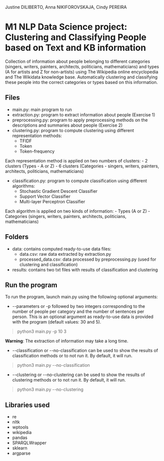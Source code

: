 Justine DILIBERTO,
Anna NIKIFOROVSKAJA,
Cindy PEREIRA

# M1 NLP Data Science project: Clustering and Classifying People based on Text and KB information
Collection of information about people belonging to different categories (singers, writers, painters, architects, politicians, mathematicians) and types (A for artists and Z for non-artists) using The Wikipedia online encyclopedia and The Wikidata knowledge base. Automatically clustering and classifying these people into the correct categories or types based on this information.

## Files

- main.py: main program to run
- extraction.py: program to extract information about people (Exercise 1)
- preprocessing.py: program to apply preprocessing methods on the descriptions and summaries about people (Exercise 2)
- clustering.py: program to compute clustering using different representation methods:
	- TFIDF
	- Token
	- Token-frequency

Each representation method is applied on two numbers of clusters:
	- 2 clusters (Types - A or Z)
	- 6 clusters (Categories - singers, writers, painters, architects, politicians, mathematicians)
- classification.py: program to compute classification using different algorithms:
	- Stochastic Gradient Descent Classifier
	- Support Vector Classifier
	- Multi-layer Perceptron Classifier

Each algorithm is applied on two kinds of information:
	- Types (A or Z)
	- Categories (singers, writers, painters, architects, politicians, mathematicians)

## Folders
- data: contains computed ready-to-use data files:
	- data.csv: raw data extracted by extraction.py
	- processed_data.csv: data processed by preprocessing.py (used for clustering and classification)
- results: contains two txt files with results of classification and clustering

## Run the program

To run the program, launch main.py using the following optional arguments:
- \-\-parameters or -p followed by two integers corresponding to the number of people per category and the number of sentences per person. This is an optional argument as ready-to-use data is provided with the program (default values: 30 and 5).
> python3 main.py -p 10 3

**Warning**: The extraction of information may take a long time.

- \-\-classification or \-\-no-classification can be used to show the results of classification methods or to not run it. By default, it will run.
> python3 main.py --no-classification

- \-\-clustering or \-\-no-clustering can be used to show the results of clustering methods or to not run it. By default, it will run.
> python3 main.py --no-clustering

## Libraries used

- re
- nltk
- wptools
- wikipedia
- pandas
- SPARQLWrapper
- sklearn
- argparse
